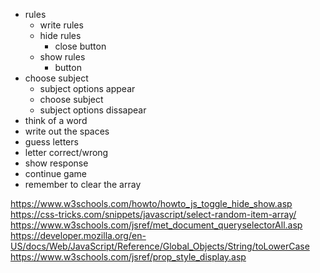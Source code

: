 - rules
  - write rules
  - hide rules
    - close button
  - show rules
    - button
- choose subject
    - subject options appear
    - choose subject
    - subject options dissapear
- think of a word
- write out the spaces
- guess letters
- letter correct/wrong
- show response
- continue game
- remember to clear the array

https://www.w3schools.com/howto/howto_js_toggle_hide_show.asp
https://css-tricks.com/snippets/javascript/select-random-item-array/
https://www.w3schools.com/jsref/met_document_queryselectorAll.asp
https://developer.mozilla.org/en-US/docs/Web/JavaScript/Reference/Global_Objects/String/toLowerCase
https://www.w3schools.com/jsref/prop_style_display.asp
